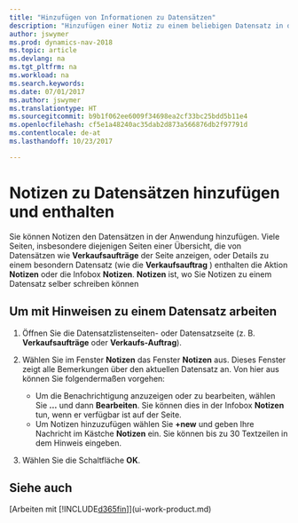 ```yaml
---
title: "Hinzufügen von Informationen zu Datensätzen"
description: "Hinzufügen einer Notiz zu einem beliebigen Datensatz in der Anwendung. Falls Sie beispielsweise zusätzliche Informationen zu einem Verkaufsauftrag besitzen, die nicht vollständig in einem der Felder im Verkaufsauftrag eingegeben werden können, können Sie eine Notiz verfassen."
author: jswymer
ms.prod: dynamics-nav-2018
ms.topic: article
ms.devlang: na
ms.tgt_pltfrm: na
ms.workload: na
ms.search.keywords: 
ms.date: 07/01/2017
ms.author: jswymer
ms.translationtype: HT
ms.sourcegitcommit: b9b1f062ee6009f34698ea2cf33bc25bdd5b11e4
ms.openlocfilehash: cf5e1a48240ac35dab2d873a566876db2f97791d
ms.contentlocale: de-at
ms.lasthandoff: 10/23/2017

---
```

# <a name="adding-and-viewing-notes-on-records"></a>Notizen zu Datensätzen hinzufügen und enthalten
 Sie <!--OnPrem and your colleagues -->können Notizen den Datensätzen in der Anwendung hinzufügen. Viele Seiten, insbesondere diejenigen Seiten einer Übersicht, die von Datensätzen wie **Verkaufsaufträge** der Seite anzeigen, oder Details zu einem besondern Datensatz (wie die **Verkaufsauftrag** ) enthalten die Aktion **Notizen** oder die Infobox **Notizen**. **Notizen** ist, wo Sie Notizen zu einem Datensatz selber schreiben können<!--OnPrem or others, and where you can view notes to you from others. For example, a note could be a general comment or processing instruction to your colleague, who can then respond to your note using their own **Notes**. Or, your colleague can add a note that gives you extra information about a sales order that is not covered by the information on the sales order. These notes and correspondences will follow the record as it is processed in the company.-->

<!--OnPrem
> [!NOTE]  
>  You can only select one recipient of the note.-->  
  
## <a name="to-work-with-notes-on-a-record"></a>Um mit Hinweisen zu einem Datensatz arbeiten 
  
1.  Öffnen Sie die Datensatzlistenseiten- oder Datensatzseite (z. B. **Verkaufsaufträge** oder **Verkaufs-Auftrag**).  
  
    <!-- If **Notes** is not visible on the page, then you can customize the page to display the Notes FactBox. -->
  
2.  Wählen Sie im Fenster **Notizen** das Fenster **Notizen** aus. Dieses Fenster zeigt alle Bemerkungen über den aktuellen Datensatz an. Von hier aus können Sie folgendermaßen vorgehen:

    -   Um die Benachrichtigung anzuzeigen oder zu bearbeiten, wählen Sie **…** und dann **Bearbeiten**. Sie können dies in der Infobox **Notizen** tun, wenn er verfügbar ist auf der Seite.
    -   Um Notizen hinzuzufügen wählen Sie **+new** und geben Ihre Nachricht  im Kästche **Notizen** ein. Sie können bis zu 30 Textzeilen in dem Hinweis eingeben. 
  
<!-- 5.  In the **To** field, enter a user ID (your own or someone else’s) to indicate who the note is for.  
  
6.  Select the **Notify** field if you want to send a notification to the user in the **To** field. 
  
     If **Notify** is selected, the note will be sent as a notification to the user's **My Notifications** on the Role Center.  -->
  
3.  Wählen Sie die Schaltfläche **OK**.  

## <a name="see-also"></a>Siehe auch
[Arbeiten mit [!INCLUDE[d365fin](includes/d365fin_md.md)]](ui-work-product.md)  
